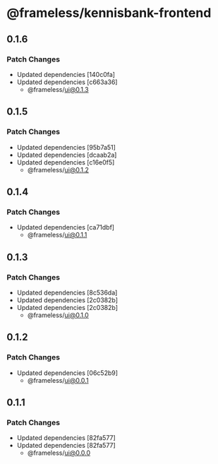 # @frameless/kennisbank-frontend

## 0.1.6

### Patch Changes

- Updated dependencies [140c0fa]
- Updated dependencies [c663a36]
  - @frameless/ui@0.1.3

## 0.1.5

### Patch Changes

- Updated dependencies [95b7a51]
- Updated dependencies [dcaab2a]
- Updated dependencies [c16e0f5]
  - @frameless/ui@0.1.2

## 0.1.4

### Patch Changes

- Updated dependencies [ca71dbf]
  - @frameless/ui@0.1.1

## 0.1.3

### Patch Changes

- Updated dependencies [8c536da]
- Updated dependencies [2c0382b]
- Updated dependencies [2c0382b]
  - @frameless/ui@0.1.0

## 0.1.2

### Patch Changes

- Updated dependencies [06c52b9]
  - @frameless/ui@0.0.1

## 0.1.1

### Patch Changes

- Updated dependencies [82fa577]
- Updated dependencies [82fa577]
  - @frameless/ui@0.0.0
